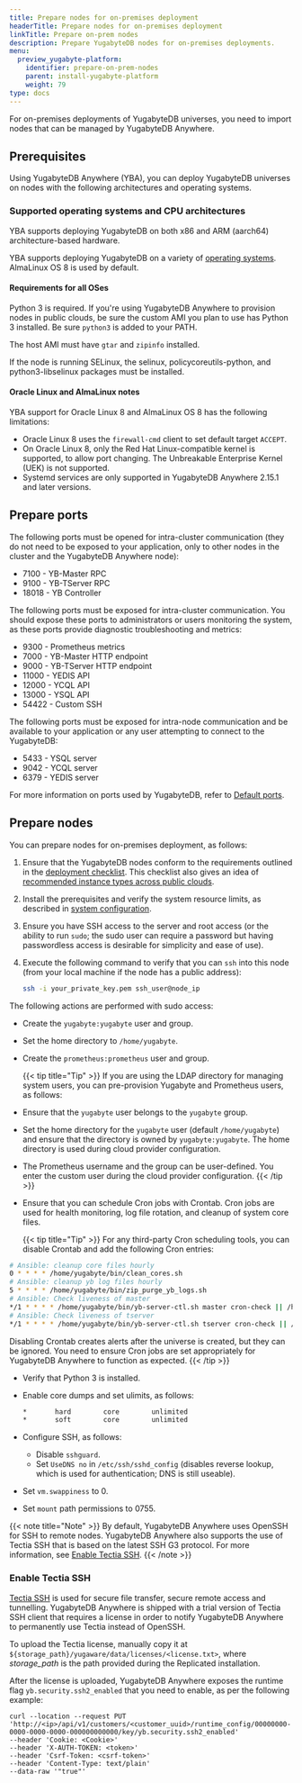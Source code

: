 ```yaml
---
title: Prepare nodes for on-premises deployment
headerTitle: Prepare nodes for on-premises deployment
linkTitle: Prepare on-prem nodes
description: Prepare YugabyteDB nodes for on-premises deployments.
menu:
  preview_yugabyte-platform:
    identifier: prepare-on-prem-nodes
    parent: install-yugabyte-platform
    weight: 79
type: docs
---
```


For on-premises deployments of YugabyteDB universes, you need to import nodes that can be managed by YugabyteDB Anywhere.

## Prerequisites

Using YugabyteDB Anywhere (YBA), you can deploy YugabyteDB universes on nodes with the following architectures and operating systems.

### Supported operating systems and CPU architectures

YBA supports deploying YugabyteDB on both x86 and ARM (aarch64) architecture-based hardware.

YBA supports deploying YugabyteDB on a variety of [operating systems](../../../reference/configuration/operating-systems/#yugabytedb-anywhere). AlmaLinux OS 8 is used by default.

#### Requirements for all OSes

Python 3 is required. If you're using YugabyteDB Anywhere to provision nodes in public clouds, be sure the custom AMI you plan to use has Python 3 installed. Be sure `python3` is added to your PATH.

The host AMI must have `gtar` and `zipinfo` installed.

If the node is running SELinux, the selinux, policycoreutils-python, and python3-libselinux packages must be installed.

#### Oracle Linux and AlmaLinux notes

YBA support for Oracle Linux 8 and AlmaLinux OS 8 has the following limitations:

* Oracle Linux 8 uses the `firewall-cmd` client to set default target `ACCEPT`.
* On Oracle Linux 8, only the Red Hat Linux-compatible kernel is supported, to allow port changing. The Unbreakable Enterprise Kernel (UEK) is not supported.
* Systemd services are only supported in YugabyteDB Anywhere 2.15.1 and later versions.

## Prepare ports

The following ports must be opened for intra-cluster communication (they do not need to be exposed to your application, only to other nodes in the cluster and the YugabyteDB Anywhere node):

* 7100 - YB-Master RPC
* 9100 - YB-TServer RPC
* 18018 - YB Controller

The following ports must be exposed for intra-cluster communication. You should expose these ports to administrators or users monitoring the system, as these ports provide diagnostic troubleshooting and metrics:

* 9300 - Prometheus metrics
* 7000 - YB-Master HTTP endpoint
* 9000 - YB-TServer HTTP endpoint
* 11000 - YEDIS API
* 12000 - YCQL API
* 13000 - YSQL API
* 54422 - Custom SSH

The following ports must be exposed for intra-node communication and be available to your application or any user attempting to connect to the YugabyteDB:

* 5433 - YSQL server
* 9042 - YCQL server
* 6379 - YEDIS server

For more information on ports used by YugabyteDB, refer to [Default ports](../../../reference/configuration/default-ports).

## Prepare nodes

You can prepare nodes for on-premises deployment, as follows:

1. Ensure that the YugabyteDB nodes conform to the requirements outlined in the [deployment checklist](../../../deploy/checklist/). This checklist also gives an idea of [recommended instance types across public clouds](../../../deploy/checklist/#public-clouds).
1. Install the prerequisites and verify the system resource limits, as described in [system configuration](../../../deploy/manual-deployment/system-config).
1. Ensure you have SSH access to the server and root access (or the ability to run `sudo`; the sudo user can require a password but having passwordless access is desirable for simplicity and ease of use).
1. Execute the following command to verify that you can `ssh` into this node (from your local machine if the node has a public address):

    ```sh
    ssh -i your_private_key.pem ssh_user@node_ip
    ```

The following actions are performed with sudo access:

* Create the `yugabyte:yugabyte` user and group.
* Set the home directory to `/home/yugabyte`.
* Create the `prometheus:prometheus` user and group.

  {{< tip title="Tip" >}}
If you are using the LDAP directory for managing system users, you can pre-provision Yugabyte and Prometheus users, as follows:

* Ensure that the `yugabyte` user belongs to the `yugabyte` group.

* Set the home directory for the `yugabyte` user (default `/home/yugabyte`) and ensure that the directory is owned by `yugabyte:yugabyte`. The home directory is used during cloud provider configuration.

* The Prometheus username and the group can be user-defined. You enter the custom user during the cloud provider configuration.
  {{< /tip >}}

* Ensure that you can schedule Cron jobs with Crontab. Cron jobs are used for health monitoring, log file rotation, and cleanup of system core files.

  {{< tip title="Tip" >}}
For any third-party Cron scheduling tools, you can disable Crontab and add the following Cron entries:

```sh
# Ansible: cleanup core files hourly
0 * * * * /home/yugabyte/bin/clean_cores.sh
# Ansible: cleanup yb log files hourly
5 * * * * /home/yugabyte/bin/zip_purge_yb_logs.sh
# Ansible: Check liveness of master
*/1 * * * * /home/yugabyte/bin/yb-server-ctl.sh master cron-check || /home/yugabyte/bin/yb-server-ctl.sh master start
# Ansible: Check liveness of tserver
*/1 * * * * /home/yugabyte/bin/yb-server-ctl.sh tserver cron-check || /home/yugabyte/bin/yb-server-ctl.sh tserver start
```

Disabling Crontab creates alerts after the universe is created, but they can be ignored. You need to ensure Cron jobs are set appropriately for YugabyteDB Anywhere to function as expected.
  {{< /tip >}}

* Verify that Python 3 is installed.
* Enable core dumps and set ulimits, as follows:

    ```sh
    *       hard        core        unlimited
    *       soft        core        unlimited
    ```

* Configure SSH, as follows:

  * Disable `sshguard`.
  * Set `UseDNS no` in `/etc/ssh/sshd_config` (disables reverse lookup, which is used for authentication; DNS is still useable).

* Set `vm.swappiness` to 0.
* Set `mount` path permissions to 0755.

{{< note title="Note" >}}
By default, YugabyteDB Anywhere uses OpenSSH for SSH to remote nodes. YugabyteDB Anywhere also supports the use of Tectia SSH that is based on the latest SSH G3 protocol. For more information, see [Enable Tectia SSH](#enable-tectia-ssh).
{{< /note >}}

### Enable Tectia SSH

[Tectia SSH](https://www.ssh.com/products/tectia-ssh/) is used for secure file transfer, secure remote access and tunnelling. YugabyteDB Anywhere is shipped with a trial version of Tectia SSH client that requires a license in order to notify YugabyteDB Anywhere to permanently use Tectia instead of OpenSSH.

To upload the Tectia license, manually copy it at `${storage_path}/yugaware/data/licenses/<license.txt>`, where *storage_path* is the path provided during the Replicated installation.

After the license is uploaded, YugabyteDB Anywhere exposes the runtime flag `yb.security.ssh2_enabled` that you need to enable, as per the following example:

```shell
curl --location --request PUT 'http://<ip>/api/v1/customers/<customer_uuid>/runtime_config/00000000-0000-0000-0000-000000000000/key/yb.security.ssh2_enabled'
--header 'Cookie: <Cookie>'
--header 'X-AUTH-TOKEN: <token>'
--header 'Csrf-Token: <csrf-token>'
--header 'Content-Type: text/plain'
--data-raw '"true"'
```
